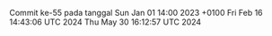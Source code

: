 Commit ke-55 pada tanggal Sun Jan 01 14:00 2023 +0100
Fri Feb 16 14:43:06 UTC 2024
Thu May 30 16:12:57 UTC 2024
